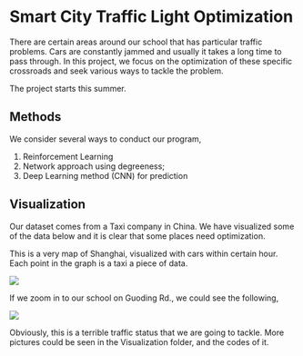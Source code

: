 # Smart City Traffic Light Optimization

There are certain areas around our school that has particular traffic problems. Cars are constantly jammed and usually it takes a long time to pass through. In this project, we focus on the optimization of these specific crossroads and seek various ways to tackle the problem.

The project starts this summer.

## Methods

We consider several ways to conduct our program,

1. Reinforcement Learning
2. Network approach using degreeness;
3. Deep Learning method (CNN) for prediction

## Visualization

Our dataset comes from a Taxi company in China. We have visualized some of the data below and it is clear that some places need optimization. 

This is a very map of Shanghai, visualized with cars within certain hour. Each point in the graph is a taxi a piece of data.

![](https://github.com/Klaus271/smartcitysufe/blob/master/Visualization/Shanghai.jpg)

If we zoom in to our school on Guoding Rd., we could see the following,

![](https://github.com/Klaus271/smartcitysufe/blob/master/Visualization/Cross%20Road.jpg)

Obviously, this is a terrible traffic status that we are going to tackle. More pictures could be seen in the Visualization folder, and the codes of it.